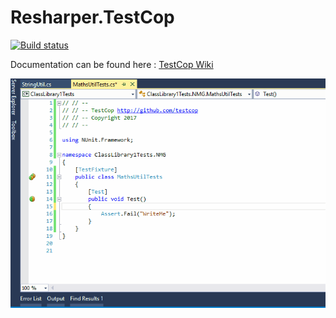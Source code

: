 # Resharper.TestCop

[![Build status](https://ci.appveyor.com/api/projects/status/qrudo2ejkskxqklg?svg=true)](https://ci.appveyor.com/project/testcop/resharper-testcop)

Documentation can be found here : [TestCop Wiki](https://github.com/testcop/docs/blob/master/wiki/README.md)

![](https://github.com/testcop/docs/blob/master/media/TestCop.gif)
